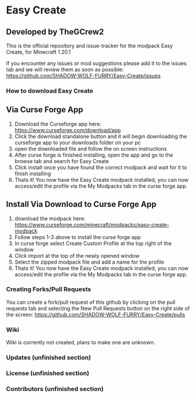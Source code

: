 # Easy Create
## Developed by TheGCrew2
This is the official repository and issue-tracker for the modpack Easy Create, for Minecraft 1.20.1

If you encounter any issues or mod suggestions please add it to the issues tab and we will review them as soon as possible: https://github.com/SHADOW-WOLF-FURRY/Easy-Create/issues

### How to download Easy Create

## Via Curse Forge App
1. Download the Curseforge app here: https://www.curseforge.com/download/app
2. Click the download standalone button and it will begin downloading the curseforge app to your downloads folder on your pc
3. open the downloaded file and follow the on screen instructions
4. After curse forge is finished installing, open the app and go to the browse tab and search for Easy Create
5. Click install once you have found the correct modpack and wait for it to finish installing
6. Thats it! You now have the Easy Create modpack installed, you can now access/edit the profile via the My Modpacks tab in the curse forge app.

## Install Via Download to Curse Forge App
1. download the modpack here: https://www.curseforge.com/minecraft/modpacks/easy-create-modpack
2. Follow steps 1-3 above to install the curse forge app
3. In curse forge select Create Custom Profile at the top right of the window
4. Click import at the top of the newly opened window
5. Select the zipped modpack file and add a name for the profile
6. Thats it! You now have the Easy Create modpack installed, you can now access/edit the profile via the My Modpacks tab in the curse forge app.

### Creating Forks/Pull Requests

You can create a fork/pull request of this github by clicking on the pull requests tab and selecting the New Pull Requests button on the right side of the screen: https://github.com/SHADOW-WOLF-FURRY/Easy-Create/pulls

### Wiki

Wiki is currently not created, plans to make one are unknown.

### Updates (unfinished section)

### License (unfinished section)

### Contributors (unfinished section)
